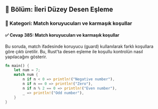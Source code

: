 ## 📘 Bölüm: İleri Düzey Desen Eşleme
### 🔹 Kategori: Match koruyucuları ve karmaşık koşullar
#### ✅ Cevap 385: Match koruyucuları ve karmaşık koşullar

Bu soruda, match ifadesinde koruyucu (guard) kullanılarak farklı koşullara göre çıktı üretilir. Bu, Rust'ta desen eşleme ile koşullu kontrolün nasıl yapılacağını gösterir.

```rust
fn main() {
    let num = 7;
    match num {
        n if n < 0 => println!("Negative number"),
        n if n == 0 => println!("Zero"),
        n if n % 2 == 0 => println!("Even number"),
        _ => println!("Odd number"),
    }
}
```
